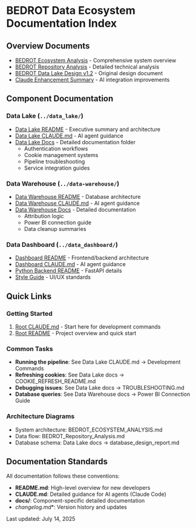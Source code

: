 # BEDROT Data Ecosystem Documentation Index

## Overview Documents
- [BEDROT Ecosystem Analysis](BEDROT_ECOSYSTEM_ANALYSIS.md) - Comprehensive system overview
- [BEDROT Repository Analysis](BEDROT_Repository_Analysis.md) - Detailed technical analysis
- [BEDROT Data Lake Design v1.2](BEDROT_DATA_LAKE_DESIGN_v1.2.md) - Original design document
- [Claude Enhancement Summary](CLAUDE_enhancement_summary.md) - AI integration improvements

## Component Documentation

### Data Lake (`../data_lake/`)
- [Data Lake README](../data_lake/README.md) - Executive summary and architecture
- [Data Lake CLAUDE.md](../data_lake/CLAUDE.md) - AI agent guidance
- [Data Lake Docs](../data_lake/docs/) - Detailed documentation folder
  - Authentication workflows
  - Cookie management systems
  - Pipeline troubleshooting
  - Service integration guides

### Data Warehouse (`../data-warehouse/`)
- [Data Warehouse README](../data-warehouse/README.md) - Database architecture
- [Data Warehouse CLAUDE.md](../data-warehouse/CLAUDE.md) - AI agent guidance
- [Data Warehouse Docs](../data-warehouse/docs/) - Detailed documentation
  - Attribution logic
  - Power BI connection guide
  - Data cleanup summaries

### Data Dashboard (`../data_dashboard/`)
- [Dashboard README](../data_dashboard/README.md) - Frontend/backend architecture
- [Dashboard CLAUDE.md](../data_dashboard/CLAUDE.md) - AI agent guidance
- [Python Backend README](../data_dashboard/PYTHON_BACKEND_README.md) - FastAPI details
- [Style Guide](../data_dashboard/style-guide/) - UI/UX standards

## Quick Links

### Getting Started
1. [Root CLAUDE.md](../CLAUDE.md) - Start here for development commands
2. [Root README](../README.md) - Project overview and quick start

### Common Tasks
- **Running the pipeline**: See Data Lake CLAUDE.md → Development Commands
- **Refreshing cookies**: See Data Lake docs → COOKIE_REFRESH_README.md
- **Debugging issues**: See Data Lake docs → TROUBLESHOOTING.md
- **Database queries**: See Data Warehouse docs → Power BI Connection Guide

### Architecture Diagrams
- System architecture: BEDROT_ECOSYSTEM_ANALYSIS.md
- Data flow: BEDROT_Repository_Analysis.md
- Database schema: Data Lake docs → database_design_report.md

## Documentation Standards

All documentation follows these conventions:
- **README.md**: High-level overview for new developers
- **CLAUDE.md**: Detailed guidance for AI agents (Claude Code)
- **docs/**: Component-specific detailed documentation
- **changelog*.md**: Version history and updates

Last updated: July 14, 2025